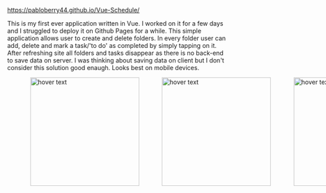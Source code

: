 https://pabloberry44.github.io/Vue-Schedule/

This is my first ever application written in Vue. I worked on it for a few days and I struggled to deploy it on Github Pages for a while. This simple application allows user to create and delete folders. In every folder user can add, delete and mark a task/'to do' as completed by simply tapping on it. After refreshing site all folders and tasks disappear as there is no back-end to save data on server. I was thinking about saving data on client but I don't consider this solution good enaugh. Looks best on mobile devices.
<div style="display:flex; flex-direction: row; flex-wrap: wrap; justify-content: space-evenly; width: 100vw">
<img src="https://i.imgur.com/52pTSAw.jpg" width="250" title="hover text">
<img src="https://i.imgur.com/SjWLnGy.jpg" width="250" title="hover text">
<img src="https://i.imgur.com/91n4CYJ.jpg" width="250" title="hover text">
</div>
